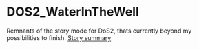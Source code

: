 # DOS2_WaterInTheWell

Remnants of the story mode for DoS2, thats currently beyond my possibilities to finish.
[Story summary](story_synopsis.md)